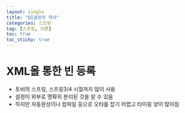```yaml
---
layout: single
title: "DI설정의 역사"
categories: 스프링
tag: [스프링, 이론]
toc: true
toc_sticky: true 
---
```

# XML을 통한 빈 등록
- 토비의 스프링, 스프링3/4 시절까지 많이 사용
- 설정이 외부로 명확히 분리된 것을 알 수 있음
- 하지만 자동완성이나 컴파일 등으로 오타를 잡기 어렵고 타이핑 양이 많아짐

